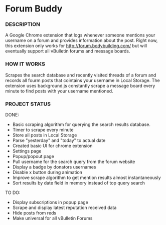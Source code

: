 # Forum Buddy

### DESCRIPTION

A Google Chrome extension that logs whenever someone mentions your username on a forum and provides information about the post. Right now, this extension only works for http://forum.bodybuilding.com/ but will eventually support all vBulletin forums and message boards.

### HOW IT WORKS

Scrapes the search database and recently visited threads of a forum and records all fourm posts that cointains your username in Local Storage. The extension uses background.js constantly scrape a message board every minute to find posts with your username mentioned.


### PROJECT STATUS

DONE:
- Basic scraping algorithm for querying the search results database.
- Timer to scrape every minute
- Store all posts in Local Storage
- Parse "yesterday" and "today" to actual date
- Created basic UI for chrome extension
- Settings page
- Popup/popout page
- Pull username for the search query from the forum website
- Display a badge by donators usernames
- Disable x button during animation
- Improve scrape algorithm to get mention results almost instantaneously
- Sort results by date field in memory instead of top query search

TO DO:
- Display subscriptions in popup page
- Scrape and display latest reputation received data
- Hide posts from reds
- Make universal for all vBulletin Forums
